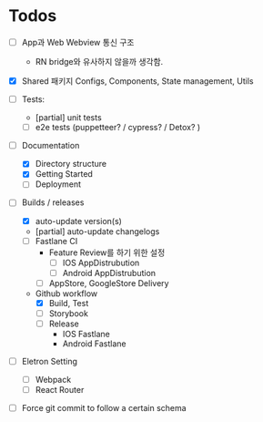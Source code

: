 # Todos

- [ ] App과 Web Webview 통신 구조
  - RN bridge와 유사하지 않을까 생각함.
- [x] Shared 패키지 Configs, Components, State management, Utils

- [ ] Tests:
  - [partial] unit tests
  - [ ] e2e tests (puppetteer? / cypress? / Detox? )
- [ ] Documentation
  - [x] Directory structure
  - [x] Getting Started
  - [ ] Deployment
- [ ] Builds / releases
  - [x] auto-update version(s)
  - [partial] auto-update changelogs
  - [ ] Fastlane CI 
    - Feature Review를 하기 위한 설정
      - [ ] IOS AppDistrubution
      - [ ] Android AppDistrubution
    - [ ] AppStore, GoogleStore Delivery
  - Github workflow
      - [x] Build, Test
      - [ ] Storybook
      - [ ] Release
        - IOS Fastlane
        - Android Fastlane
- [ ] Eletron Setting
  - [ ] Webpack
  - [ ] React Router
- [ ] Force git commit to follow a certain schema
